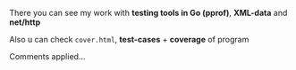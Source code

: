There you can see my work with **testing tools in Go (pprof)**, **XML-data** and **net/http**

Also u can check ```cover.html```, **test-cases** + **coverage** of program

Comments applied...
